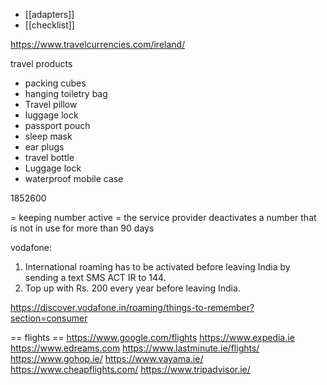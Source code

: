 * [[adapters]]
* [[checklist]]

https://www.travelcurrencies.com/ireland/

travel products
* packing cubes
* hanging toiletry bag
* Travel pillow
* luggage lock
* passport pouch
* sleep mask
* ear plugs
* travel bottle
* Luggage lock
* waterproof mobile case


1852600

= keeping number active =
the service provider deactivates a number that is not in use for more than 90 days

vodafone:
1. International roaming has to be activated before leaving India by sending a text SMS ACT IR to 144.
2. Top up with Rs. 200 every year before leaving India.

https://discover.vodafone.in/roaming/things-to-remember?section=consumer


== flights ==
https://www.google.com/flights
https://www.expedia.ie
https://www.edreams.com
https://www.lastminute.ie/flights/
https://www.gohop.ie/
https://www.vayama.ie/
https://www.cheapflights.com/
https://www.tripadvisor.ie/

